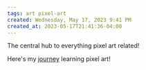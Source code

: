 ```yaml
---
tags: art pixel-art
created: Wednesday, May 17, 2023 9:41 PM
created_at: 2023-05-17T21:41:36-04:00
---
```

The central hub to everything pixel art related!

Here's my [journey](Art/Pixel%20Art/Journey/index.md) learning pixel art!